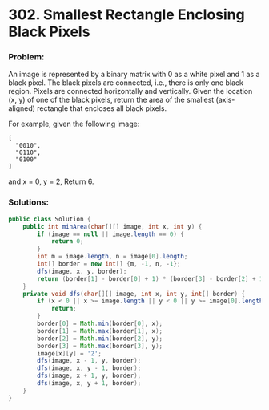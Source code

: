 # 302. Smallest Rectangle Enclosing Black Pixels

### Problem:

An image is represented by a binary matrix with 0 as a white pixel and 1 as a black pixel. The black pixels are connected, i.e., there is only one black region. Pixels are connected horizontally and vertically. Given the location (x, y) of one of the black pixels, return the area of the smallest (axis-aligned) rectangle that encloses all black pixels.

For example, given the following image:

```
[
  "0010",
  "0110",
  "0100"
]
```
and x = 0, y = 2,
Return 6.

### Solutions:

```java
public class Solution {
    public int minArea(char[][] image, int x, int y) {
        if (image == null || image.length == 0) {
            return 0;
        }
        int m = image.length, n = image[0].length;
        int[] border = new int[] {m, -1, n, -1};
        dfs(image, x, y, border);
        return (border[1] - border[0] + 1) * (border[3] - border[2] + 1);
    }
    private void dfs(char[][] image, int x, int y, int[] border) {
        if (x < 0 || x >= image.length || y < 0 || y >= image[0].length || image[x][y] != '1') {
            return;
        }
        border[0] = Math.min(border[0], x);
        border[1] = Math.max(border[1], x);
        border[2] = Math.min(border[2], y);
        border[3] = Math.max(border[3], y);
        image[x][y] = '2';
        dfs(image, x - 1, y, border);
        dfs(image, x, y - 1, border);
        dfs(image, x + 1, y, border);
        dfs(image, x, y + 1, border);
    }
}
```